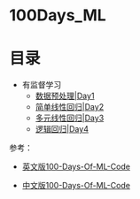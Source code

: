 # 100Days_ML

# 目录
- 有监督学习
  - [数据预处理|Day1](https://github.com/nanke4869/100Days_ML/blob/main/Day1/Data%20PreProcessing.ipynb) 
  - [简单线性回归|Day2](https://github.com/nanke4869/100Days_ML/blob/main/Day2/%E7%AE%80%E5%8D%95%E7%BA%BF%E6%80%A7%E5%9B%9E%E5%BD%92%E6%A8%A1%E5%9E%8B.ipynb)
  - [多元线性回归|Day3](https://github.com/nanke4869/100Days_ML/blob/main/Day3/%E5%A4%9A%E5%85%83%E7%BA%BF%E6%80%A7%E5%9B%9E%E5%BD%92.ipynb)
  - [逻辑回归|Day4](https://github.com/nanke4869/100Days_ML/blob/main/Day4/%E9%80%BB%E8%BE%91%E5%9B%9E%E5%BD%92.ipynb)


参考：
- [英文版100-Days-Of-ML-Code](https://github.com/Avik-Jain/100-Days-Of-ML-Code)


- [中文版100-Days-Of-ML-Code](https://github.com/MLEveryday/100-Days-Of-ML-Code)
